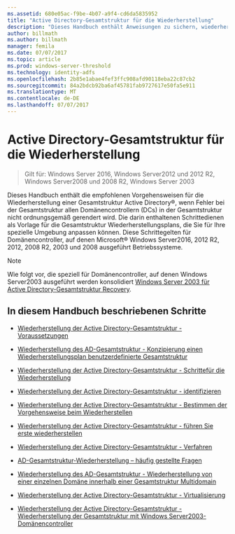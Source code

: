 ```yaml
---
ms.assetid: 680e05ac-f9be-4b07-a9f4-cd6da5835952
title: "Active Directory-Gesamtstruktur für die Wiederherstellung"
description: "Dieses Handbuch enthält Anweisungen zu sichern, wiederherstellen und active Directory-Wiederherstellung."
author: billmath
ms.author: billmath
manager: femila
ms.date: 07/07/2017
ms.topic: article
ms.prod: windows-server-threshold
ms.technology: identity-adfs
ms.openlocfilehash: 2b85e1abae4fef3ffc908afd90118eba22c87cb2
ms.sourcegitcommit: 84a2bdcb92ba6af45781fab9727617e50fa5e911
ms.translationtype: MT
ms.contentlocale: de-DE
ms.lasthandoff: 07/07/2017
---
```

# <a name="active-directory-forest-recovery-guide"></a>Active Directory-Gesamtstruktur für die Wiederherstellung

>Gilt für: Windows Server 2016, Windows Server2012 und 2012 R2, Windows Server2008 und 2008 R2, Windows Server 2003

Dieses Handbuch enthält die empfohlenen Vorgehensweisen für die Wiederherstellung einer Gesamtstruktur Active Directory®, wenn Fehler bei der Gesamtstruktur allen Domänencontrollern (DCs) in der Gesamtstruktur nicht ordnungsgemäß gerendert wird. Die darin enthaltenen Schrittedienen als Vorlage für die Gesamtstruktur Wiederherstellungsplans, die Sie für Ihre spezielle Umgebung anpassen können. Diese Schrittegelten für Domänencontroller, auf denen Microsoft® Windows Server2016, 2012 R2, 2012, 2008 R2, 2003 und 2008 ausgeführt Betriebssysteme.  
  
> [!NOTE]
>  Wie folgt vor, die speziell für Domänencontroller, auf denen Windows Server2003 ausgeführt werden konsolidiert [Windows Server 2003 für Active Directory-Gesamtstruktur Recovery](AD-Forest-Recovery-Windows-Server-2003.md).  
  
## <a name="steps-outlined-in-this-guide"></a>In diesem Handbuch beschriebenen Schritte 
  
-   [Wiederherstellung der Active Directory-Gesamtstruktur - Voraussetzungen](AD-Forest-Recovery-Prerequisties.md)  
  
-   [Wiederherstellung des AD-Gesamtstruktur - Konzipierung einen Wiederherstellungsplan benutzerdefinierte Gesamtstruktur](AD-Forest-Recovery-Devising-a-Plan.md)  

-   [Wiederherstellung der Active Directory-Gesamtstruktur - Schrittefür die Wiederherstellung](AD-Forest-Recovery-Steps-For-Restoring.md)

- [Wiederherstellung der Active Directory-Gesamtstruktur - identifizieren](AD-Forest-Recovery-Identify-the-Problem.md)
  
-   [Wiederherstellung der Active Directory-Gesamtstruktur - Bestimmen der Vorgehensweise beim Wiederherstellen](AD-Forest-Recovery-Determine-how-to-Recover.md)

-   [Wiederherstellung der Active Directory-Gesamtstruktur - führen Sie erste wiederherstellen](AD-Forest-Recovery-Perform-initial-recovery.md)  
  
-   [Wiederherstellung der Active Directory-Gesamtstruktur - Verfahren](AD-Forest-Recovery-Procedures.md)  
  
-   [AD-Gesamtstruktur-Wiederherstellung – häufig gestellte Fragen](AD-Forest-Recovery-FAQ.md)  
  
-   [Wiederherstellung des AD-Gesamtstruktur - Wiederherstellung von einer einzelnen Domäne innerhalb einer Gesamtstruktur Multidomain](AD-Forest-Recovery-Single-Domain-in-Multidomain-Recovery.md)  

-   [Wiederherstellung der Active Directory-Gesamtstruktur - Virtualisierung](AD-Forest-Recovery-Virtualization.md)
  
-   [Wiederherstellung der Active Directory-Gesamtstruktur - Wiederherstellung der Gesamtstruktur mit Windows Server2003-Domänencontroller](AD-Forest-Recovery-Windows-Server-2003.md)  


